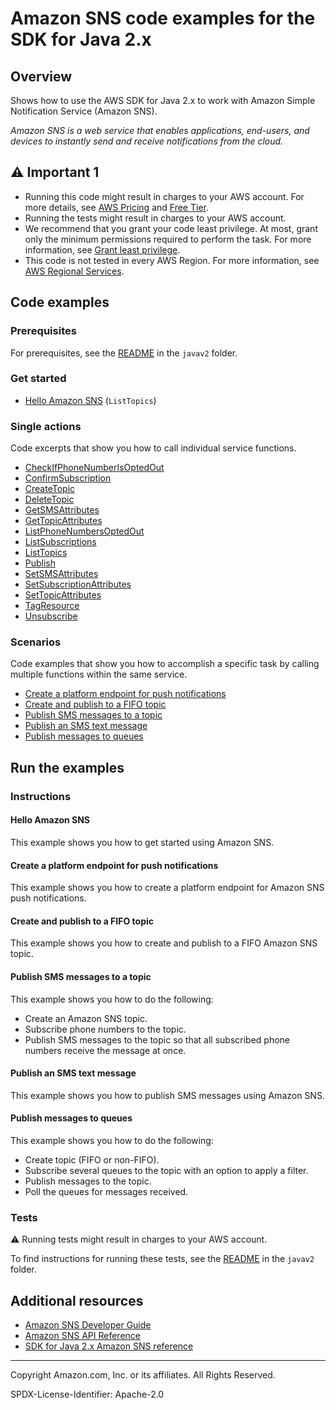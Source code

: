 # Amazon SNS code examples for the SDK for Java 2.x

## Overview

Shows how to use the AWS SDK for Java 2.x to work with Amazon Simple Notification Service (Amazon SNS).

<!--custom.overview.start-->
<!--custom.overview.end-->

_Amazon SNS is a web service that enables applications, end-users, and devices to instantly send and receive notifications from the cloud._

## ⚠ Important 1

* Running this code might result in charges to your AWS account. For more details, see [AWS Pricing](https://aws.amazon.com/pricing/) and [Free Tier](https://aws.amazon.com/free/).
* Running the tests might result in charges to your AWS account.
* We recommend that you grant your code least privilege. At most, grant only the minimum permissions required to perform the task. For more information, see [Grant least privilege](https://docs.aws.amazon.com/IAM/latest/UserGuide/best-practices.html#grant-least-privilege).
* This code is not tested in every AWS Region. For more information, see [AWS Regional Services](https://aws.amazon.com/about-aws/global-infrastructure/regional-product-services).

<!--custom.important.start-->
<!--custom.important.end-->

## Code examples

### Prerequisites

For prerequisites, see the [README](../../README.md#Prerequisites) in the `javav2` folder.


<!--custom.prerequisites.start-->
<!--custom.prerequisites.end-->

### Get started

- [Hello Amazon SNS](src/main/java/com/example/sns/HelloSNS.java#L4) (`ListTopics`)


### Single actions

Code excerpts that show you how to call individual service functions.

- [CheckIfPhoneNumberIsOptedOut](src/main/java/com/example/sns/CheckOptOut.java#L6)
- [ConfirmSubscription](src/main/java/com/example/sns/ConfirmSubscription.java#L6)
- [CreateTopic](src/main/java/com/example/sns/CreateTopic.java#L6)
- [DeleteTopic](src/main/java/com/example/sns/DeleteTopic.java#L6)
- [GetSMSAttributes](src/main/java/com/example/sns/GetSMSAtrributes.java#L6)
- [GetTopicAttributes](src/main/java/com/example/sns/GetTopicAttributes.java#L6)
- [ListPhoneNumbersOptedOut](src/main/java/com/example/sns/ListOptOut.java#L6)
- [ListSubscriptions](src/main/java/com/example/sns/ListSubscriptions.java#L6)
- [ListTopics](src/main/java/com/example/sns/ListTopics.java#L6)
- [Publish](src/main/java/com/example/sns/PublishTopic.java#L6)
- [SetSMSAttributes](src/main/java/com/example/sns/SetSMSAttributes.java#L6)
- [SetSubscriptionAttributes](src/main/java/com/example/sns/UseMessageFilterPolicy.java#L6)
- [SetTopicAttributes](src/main/java/com/example/sns/SetTopicAttributes.java#L6)
- [TagResource](src/main/java/com/example/sns/AddTags.java#L6)
- [Unsubscribe](src/main/java/com/example/sns/Unsubscribe.java#L6)

### Scenarios

Code examples that show you how to accomplish a specific task by calling multiple
functions within the same service.

- [Create a platform endpoint for push notifications](src/main/java/com/example/sns/RegistrationExample.java)
- [Create and publish to a FIFO topic](src/main/java/com/example/sns/PriceUpdateExample.java)
- [Publish SMS messages to a topic](src/main/java/com/example/sns/CreateTopic.java)
- [Publish an SMS text message](src/main/java/com/example/sns/PublishTextSMS.java)
- [Publish messages to queues](../../usecases/topics_and_queues/src/main/java/com/example/sns/SNSWorkflow.java)


<!--custom.examples.start-->
<!--custom.examples.end-->

## Run the examples

### Instructions


<!--custom.instructions.start-->
<!--custom.instructions.end-->

#### Hello Amazon SNS

This example shows you how to get started using Amazon SNS.



#### Create a platform endpoint for push notifications

This example shows you how to create a platform endpoint for Amazon SNS push notifications.


<!--custom.scenario_prereqs.sns_CreatePlatformEndpoint.start-->
<!--custom.scenario_prereqs.sns_CreatePlatformEndpoint.end-->


<!--custom.scenarios.sns_CreatePlatformEndpoint.start-->
<!--custom.scenarios.sns_CreatePlatformEndpoint.end-->

#### Create and publish to a FIFO topic

This example shows you how to create and publish to a FIFO Amazon SNS topic.


<!--custom.scenario_prereqs.sns_PublishFifoTopic.start-->
<!--custom.scenario_prereqs.sns_PublishFifoTopic.end-->


<!--custom.scenarios.sns_PublishFifoTopic.start-->
<!--custom.scenarios.sns_PublishFifoTopic.end-->

#### Publish SMS messages to a topic

This example shows you how to do the following:

- Create an Amazon SNS topic.
- Subscribe phone numbers to the topic.
- Publish SMS messages to the topic so that all subscribed phone numbers receive the message at once.

<!--custom.scenario_prereqs.sns_UsageSmsTopic.start-->
<!--custom.scenario_prereqs.sns_UsageSmsTopic.end-->


<!--custom.scenarios.sns_UsageSmsTopic.start-->
<!--custom.scenarios.sns_UsageSmsTopic.end-->

#### Publish an SMS text message

This example shows you how to publish SMS messages using Amazon SNS.


<!--custom.scenario_prereqs.sns_PublishTextSMS.start-->
<!--custom.scenario_prereqs.sns_PublishTextSMS.end-->


<!--custom.scenarios.sns_PublishTextSMS.start-->
<!--custom.scenarios.sns_PublishTextSMS.end-->

#### Publish messages to queues

This example shows you how to do the following:

- Create topic (FIFO or non-FIFO).
- Subscribe several queues to the topic with an option to apply a filter.
- Publish messages to the topic.
- Poll the queues for messages received.

<!--custom.scenario_prereqs.sqs_Scenario_TopicsAndQueues.start-->
<!--custom.scenario_prereqs.sqs_Scenario_TopicsAndQueues.end-->


<!--custom.scenarios.sqs_Scenario_TopicsAndQueues.start-->
<!--custom.scenarios.sqs_Scenario_TopicsAndQueues.end-->

### Tests

⚠ Running tests might result in charges to your AWS account.


To find instructions for running these tests, see the [README](../../README.md#Tests)
in the `javav2` folder.



<!--custom.tests.start-->
<!--custom.tests.end-->

## Additional resources

- [Amazon SNS Developer Guide](https://docs.aws.amazon.com/sns/latest/dg/welcome.html)
- [Amazon SNS API Reference](https://docs.aws.amazon.com/sns/latest/api/welcome.html)
- [SDK for Java 2.x Amazon SNS reference](https://sdk.amazonaws.com/java/api/latest/software/amazon/awssdk/services/sns/package-summary.html)

<!--custom.resources.start-->
<!--custom.resources.end-->

---

Copyright Amazon.com, Inc. or its affiliates. All Rights Reserved.

SPDX-License-Identifier: Apache-2.0
